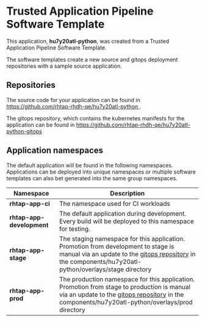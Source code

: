 # Trusted Application Pipeline Software Template

This application, **hu7y20atl-python**, was created from a Trusted Application Pipeline Software Template.

The software templates create a new source and gitops deployment repositories with a sample source application. 

## Repositories

The source code for your application can be found in [https://github.com/rhtap-rhdh-qe/hu7y20atl-python ](https://github.com/rhtap-rhdh-qe/hu7y20atl-python ).
 
The gitops repository, which contains the kubernetes manifests for the application can be found in 
[https://github.com/rhtap-rhdh-qe/hu7y20atl-python-gitops ](https://github.com/rhtap-rhdh-qe/hu7y20atl-python-gitops ) 

## Application namespaces 

The default application will be found in the following namespaces. Applications can be deployed into unique namespaces or multiple software templates can also bet generated into the same group namespaces.  

|  Namespace   |  Description   |  
| -------- | -------- |
| **rhtap-app-ci** | The namespace used for CI workloads |
| **rhtap-app-development** | The default application during development. Every build will be deployed to this namespace for testing. |
| **rhtap-app-stage** | The staging namespace for this application. Promotion from development to stage is manual via an update to the [gitops repository](https://github.com/rhtap-rhdh-qe/hu7y20atl-python-gitops ) in the components/hu7y20atl-python/overlays/stage directory |
| **rhtap-app-prod** | The production namespace for this application. Promotion from stage to production is manual via an update to the [gitops repository](https://github.com/rhtap-rhdh-qe/hu7y20atl-python-gitops ) in the components/hu7y20atl-python/overlays/prod directory |